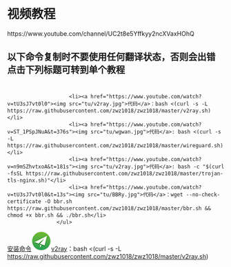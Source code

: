 <h1><a href:"https://www.youtube.com/channel/UC2t8e5Yffkyy2ncXVaxHOhQ">视频教程</a></h1>
  https://www.youtube.com/channel/UC2t8e5Yffkyy2ncXVaxHOhQ

<h2>以下命令复制时不要使用任何翻译状态，否则会出错 点击下列标题可转到单个教程</h2>
  
 # <ul>
						<li><a href="https://www.youtube.com/watch?v=tU3sJ7vt0l0"><img src="tu/v2ray.jpg">代码</a>：bash <(curl -s -L https://raw.githubusercontent.com/zwz1018/zwz1018/master/v2ray.sh)</li>
						<li><a href="https://www.youtube.com/watch?v=ST_1PSpJNuA&t=376s"><img src="tu/wgwan.jpg">代码</a>: bash <(curl -s -L https://raw.githubusercontent.com/zwz1018/zwz1018/master/wireguard.sh)</li>
						<li><a href="https://www.youtube.com/watch?v=n9mSZhvtxoA&t=181s"><img src="tu/v2ray.jpg">代码</a>: bash -c "$(curl -fsSL https://raw.githubusercontent.com/zwz1018/zwz1018/master/trojan-tls-nginx.sh)"</li>
						<li><a href="https://www.youtube.com/watch?v=tU3sJ7vt0l0&t=13s"><img src="tu/BBRy.jpg">代码</a>：wget --no-check-certificate -O bbr.sh https://raw.githubusercontent.com/zwz1018/zwz1018/master/bbr.sh && chmod +x bbr.sh && ./bbr.sh</li>
					</ul>



<a href="https://www.youtube.com/watch?v=tU3sJ7vt0l0">安装命令<img src="tu/Ssrwan.jpg">v2ray</a>：bash <(curl -s -L https://raw.githubusercontent.com/zwz1018/zwz1018/master/v2ray.sh)
